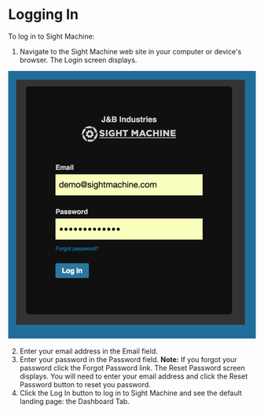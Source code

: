 # Logging In
 To log in to Sight Machine:
 
 1. Navigate to the Sight Machine web site in your computer or device's browser. The Login screen displays.

  ![](LoggingIn.png)
  
 2. Enter your email address in the Email field.
 3. Enter your password in the Password field. 
    **Note:** If you forgot your password click the Forgot Password link. The Reset Password screen displays. You will need to enter your email address and click the Reset Password button to reset you password.
 4. Click the Log In button to log in to Sight Machine and see the default landing page: the Dashboard Tab.
